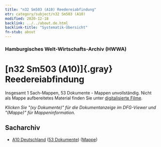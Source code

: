 ```yaml
---
title: "n32 Sm503 (A10) Reedereiabfindung"
etr: category/subject/n32 Sm503 (A10)
modified: 2020-12-18
backlink: ../../about.de.html
backlink-title: "Systematik-Übersicht"
fn-stub: about
---
```


### Hamburgisches Welt-Wirtschafts-Archiv (HWWA)
# [n32 Sm503 (A10)]{.gray}&#8201; Reedereiabfindung&#160; 




Insgesamt 1 Sach-Mappen, 53 Dokumente - Mappen unvollständig.
Nicht als Mappe aufbereitetes Material finden Sie unter [digitalisierte Filme](/film/h1_sh).

_Klicken Sie "(xy Dokumente)" für die Dokumentanzeige im DFG-Viewer und "(Mappe)" für Mappeninformation._

## Sacharchiv



- [A10 Deutschland](../../../geo/about.de.html#A10) (<a href="https://dfg-viewer.de/show/?tx_dlf[id]=https://pm20.zbw.eu/mets/sh/1261xx/126128/1456xx/145635/public.mets.de.xml" target="_blank">53 Dokumente</a>) ([Mappe](http://purl.org/pressemappe20/folder/sh/126128,145635))


